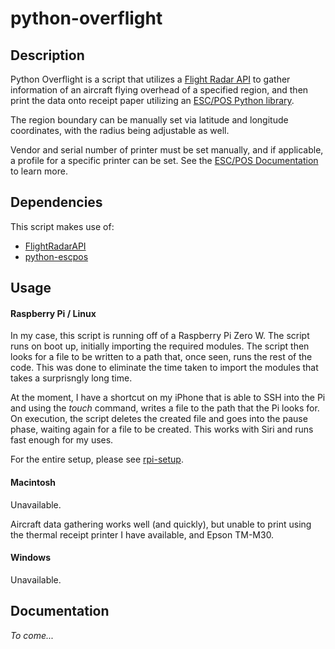 # python-overflight

## Description

Python Overflight is a script that utilizes a [Flight Radar API](https://github.com/JeanExtreme002/FlightRadarAPI) to gather information of an aircraft flying overhead of a specified region, and then print the data onto receipt paper utilizing an [ESC/POS Python library](https://github.com/python-escpos/python-escpos).

The region boundary can be manually set via latitude and longitude coordinates, with the radius being adjustable as well.

Vendor and serial number of printer must be set manually, and if applicable, a profile for a specific printer can be set. See the [ESC/POS Documentation](https://python-escpos.readthedocs.io/en/latest/) to learn more.

## Dependencies

This script makes use of:

- [FlightRadarAPI](https://github.com/JeanExtreme002/FlightRadarAPI)
- [python-escpos](https://github.com/python-escpos/python-escpos)

## Usage

#### Raspberry Pi / Linux

In my case, this script is running off of a Raspberry Pi Zero W. The script runs on boot up, initially importing the required modules. The script then looks for a file to be written to a path that, once seen, runs the rest of the code. This was done to eliminate the time taken to import the modules that takes a surprisngly long time.

At the moment, I have a shortcut on my iPhone that is able to SSH into the Pi and using the *touch* command, writes a file to the path that the Pi looks for. On execution, the script deletes the created file and goes into the pause phase, waiting again for a file to be created. This works with Siri and runs fast enough for my uses. 

For the entire setup, please see [rpi-setup](https://github.com/owenwiesler/python-overflight/blob/main/rpi-setup.md).

#### Macintosh

Unavailable. 

Aircraft data gathering works well (and quickly), but unable to print using the thermal receipt printer I have available, and Epson TM-M30. 

#### Windows

Unavailable. 

## Documentation

*To come...*
